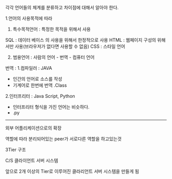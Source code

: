 
각각 언어들의 체계를 분류하고 차이점에 대해서 알아야 한다.

1.언어의 사용목적에 따라

1) 특수목적언어 : 특정한 목적을 위해서 사용

SQL : 데이터 베이스 의 사용을 위해서 한정적으로 사용
HTML : 웹페이지 구성의 위해서만 사용(브라우저가 없다면 사용할 수 없음)
CSS : 스타일 언어 


2) 범용언어 : 
사람의 언어 - 번역 - 컴퓨터 언어

번역 : 
1.컴파일러 : JAVA
- 인간의 언어로 소스를 작성
- 기계어로 한번에 번역 .Class

2.인터프리터 :  Java Script, Python
- 인터프리터 형식을 가진 언어는 비슷하다.
- .py

<hr>

외부 어플리케이션으로의 확장

역할에 따라 분리되어있는 peer가 서로다른 역할을 하고있는것

3Tier 구조

C/S 클라이언트 서버 시스템

앞으로
2개 이상의 Tier로 이루어진 클라리언트 서버 시스템을 만들게 됨